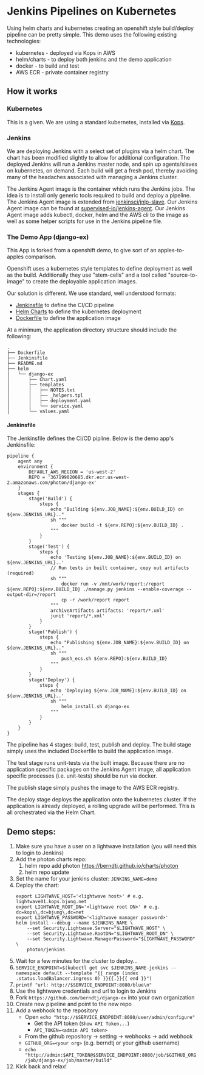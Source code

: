 # Jenkins Pipelines on Kubernetes

Using helm charts and kubernetes creating an openshift style build/deploy
pipeline can be pretty simple.  This demo uses the following existing
technologies:

- kubernetes - deployed via Kops in AWS
- helm/charts - to deploy both jenkins and the demo application
- docker - to build and test
- AWS ECR - private container registry

## How it works

### Kubernetes

This is a given.  We are using a standard kubernetes, installed via <a href="https://kubernetes.io/docs/getting-started-guides/kops/">Kops</a>.

### Jenkins

We are deploying Jenkins with a select set of plugins via a helm chart.  The
chart has been modified slightly to allow for additional configuration.  The
deployed Jenkins will run a Jenkins master node, and spin up agents/slaves
on kubernetes, on demand.  Each build will get a fresh pod, thereby avoiding
many of the headaches associated with managing a Jenkins cluster.

The Jenkins Agent image is the container which runs the Jenkins jobs.  The idea
is to install only generic tools required to build and deploy a pipeline. The
Jenkins Agent image is extended from
[jenkinsci/jnlp-slave](https://hub.docker.com/r/jenkinsci/jnlp-slave/).  Our
Jenkins Agent image can be found at
[supervised-io/jenkins-agent](https://github.com/supervised-io/jenkins-agent).
Our Jenkins Agent image adds kubectl, docker, helm and the AWS cli to the image
as well as some helper scripts for use in the Jenkins pipeline file.

### The Demo App (django-ex)

This App is forked from a openshift demo, to give sort of an apples-to-apples
comparison.

Openshift uses a kubernetes style templates to define deployment as well as the
build.  Additionally they use "stem-cells" and a tool called "source-to-image"
to create the deployable application images.

Our solution is different.  We use standard, well understood formats:

- <a href="https://jenkins.io/doc/book/pipeline/jenkinsfile/">Jenkinsfile</a> to define the CI/CD pipeline
- <a href="https://github.com/kubernetes/helm/blob/master/docs/charts.md">Helm Charts</a> to define the kubernetes deployment
- <a href="https://docs.docker.com/engine/reference/builder/#environment-replacement">Dockerfile</a> to define the application image

At a minimum, the application directory structure should include the following:

```
.
├── Dockerfile
├── Jenkinsfile
├── README.md
├── helm
│   └── django-ex
│       ├── Chart.yaml
│       ├── templates
│       │   ├── NOTES.txt
│       │   ├── _helpers.tpl
│       │   ├── deployment.yaml
│       │   └── service.yaml
│       └── values.yaml
```

#### Jenkinsfile

The Jenkinsfile defines the CI/CD pipline.  Below is the demo app's Jenkinsfile:

```
pipeline {
    agent any
    environment {
        DEFAULT_AWS_REGION = 'us-west-2'
        REPO = '367199020685.dkr.ecr.us-west-2.amazonaws.com/photon/django-ex'
    }
    stages {
        stage('Build') {
            steps {
                echo "Building ${env.JOB_NAME}:${env.BUILD_ID} on ${env.JENKINS_URL}.."
                sh """
                    docker build -t ${env.REPO}:${env.BUILD_ID} .
                """
            }
        }
        stage('Test') {
            steps {
                echo 'Testing ${env.JOB_NAME}:${env.BUILD_ID} on ${env.JENKINS_URL}..'
                // Run tests in built container, copy out artifacts (required)
                sh """
                    docker run -v /mnt/work/report:/report ${env.REPO}:${env.BUILD_ID} ./manage.py jenkins --enable-coverage --output-dir=/report
                    cp -r /work/report report
                """
                archiveArtifacts artifacts: 'report/*.xml'
                junit 'report/*.xml'
            }
        }
        stage('Publish') {
            steps {
                echo "Publishing ${env.JOB_NAME}:${env.BUILD_ID} on ${env.JENKINS_URL}.."
                sh """
                    push_ecs.sh ${env.REPO}:${env.BUILD_ID}
                """
            }
        }
        stage('Deploy') {
            steps {
                echo 'Deploying ${env.JOB_NAME}:${env.BUILD_ID} on ${env.JENKINS_URL}..'
                sh """
                    helm_install.sh django-ex
                """
            }
        }
    }
}
```

The pipeline has 4 stages: build, test, publish and deploy.  The build stage
simply uses the included Dockerfile to build the application image.

The test stage runs unit-tests via the built image.  Because there are no
application specific packages on the Jenkins Agent image, all application
specific processes (i.e. unit-tests) should be run via docker.

The publish stage simply pushes the image to the AWS ECR registry.

The deploy stage deploys the application onto the kubernetes cluster.  If
the application is already deployed, a rolling upgrade will be performed.
This is all orchestrated via the Helm Chart.

## Demo steps:
1. Make sure you have a user on a lightwave installation (you will need this
   to login to Jenkins)
1. Add the photon charts repo:
    1. helm repo add photon	https://berndtj.github.io/charts/photon
    1. helm repo update
1. Set the name for your jenkins cluster: `JENKINS_NAME=demo`
1. Deploy the chart: 
    ```
    export LIGHTWAVE_HOST='<lightwave host>' # e.g. lightwave01.kops.bjung.net
    export LIGHTWAVE_ROOT_DN='<lightwave root DN>' # e.g. dc=kops\,dc=bjung\,dc=net
    export LIGHTWAVE_PASSWORD='<lightwave manager password>'
    helm install --debug --name $JENKINS_NAME \
        --set Security.Lightwave.Server="$LIGHTWAVE_HOST" \
        --set Security.Lightwave.RootDN="$LIGHTWAVE_ROOT_DN" \
        --set Security.Lightwave.ManagerPassword="$LIGHTWAVE_PASSWORD" \
        photon/jenkins
    ```
1. Wait for a few minutes for the cluster to deploy...
1. `SERVICE_ENDPOINT=$(kubectl get svc $JENKINS_NAME-jenkins --namespace default --template "{{ range (index .status.loadBalancer.ingress 0) }}{{.}}{{ end }}")`
1. `printf "url: http://$SERVICE_ENDPOINT:8080/blue\n"`
1. Use the lightwave credentials and url to login to Jenkins
1. Fork `https://github.com/berndtj/django-ex` into your own organization
1. Create new pipeline and point to the new repo
1. Add a webhook to the repository
    - Open `echo "http://$SERVICE_ENDPOINT:8080/user/admin/configure"`
        - Get the API token (`Show API Token...`)
        - `API_TOKEN=<admin API token>`
    - From the github repository -> setting -> webhooks -> add webhook
    - `GITHUB_ORG=<your org>` (e.g. berndtj or your github username)
    - `echo "http://admin:$API_TOKEN@$SERVICE_ENDPOINT:8080/job/$GITHUB_ORG/job/django-ex/job/master/build"`
1. Kick back and relax!
